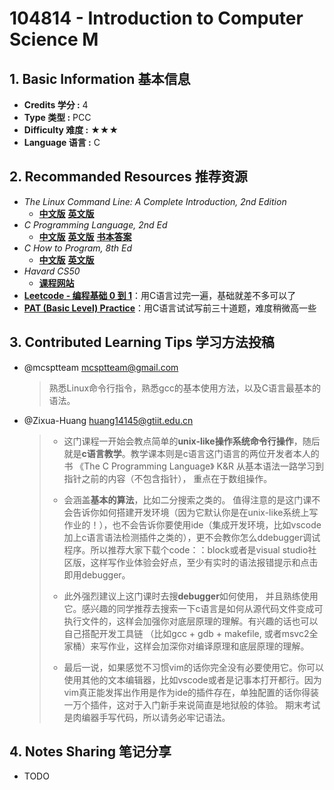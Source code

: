 # 104814 - Introduction to Computer Science M

## 1. Basic Information 基本信息

-   **Credits 学分 :** 4
-   **Type 类型 :** PCC
-   **Difficulty 难度 :** ★★★
-   **Language 语言 :** C

## 2. Recommanded Resources 推荐资源

-   *The Linux Command Line: A Complete Introduction, 2nd Edition*
    -   [**中文版**](https://z-library.sk/book/29356342/249bc8/linux命令行大全第2版.html) [**英文版**](https://z-library.sk/book/3704056/b964c2/the-linux-command-line-a-complete-introduction-2nd-edition.html)
-   *C Programming Language, 2nd Ed*
    -   [**中文版**](https://z-library.sk/book/19241585/3d28cb/c程序设计语言-第2版-新版-典藏版.html) [**英文版**](https://z-library.sk/book/674384/2f3843/c-programming-language-2nd-edition.html) [**书本答案**](https://z-library.sk/book/3618764/def4c3/the-c-answer-book.html)
-   *C How to Program, 8th Ed*
    -   [**中文版**](https://z-library.sk/book/116725701/94d8c7/c语言大学教程-第8版.html) [**英文版**](https://www.kufunda.net/publicdocs/C%20How%20to%20Program.%20%20With%20an%20Introduction%20to%20C++%20(Paul%20Deitel,%20Harvey%20Deitel).pdf)
-   *Havard CS50*
    -   [**课程网站**](https://cs50.harvard.edu/x/)
-   [**Leetcode - 编程基础 0 到 1**](https://leetcode.cn/studyplan/programming-skills/)：用C语言过完一遍，基础就差不多可以了
-   [**PAT (Basic Level) Practice**](https://pintia.cn/problem-sets/994805260223102976/exam/problems/type/7)：用C语言试试写前三十道题，难度稍微高一些

## 3. Contributed Learning Tips 学习方法投稿

-   @mcsptteam <mcsptteam@gmail.com>

    >   熟悉Linux命令行指令，熟悉gcc的基本使用方法，以及C语言最基本的语法。

-   @Zixua-Huang <huang14145@gtiit.edu.cn>

    >-   这门课程一开始会教点简单的**unix-like操作系统命令行操作**，随后就是**c语言教学**。教学课本则是c语言这门语言的两位开发者本人的书 《The C Programming Language》 K&R 从基本语法一路学习到指针之前的内容（不包含指针）， 重点在于数组操作。
    >
    >-   会涵盖**基本的算法**，比如二分搜索之类的。 值得注意的是这门课不会告诉你如何搭建开发环境（因为它默认你是在unix-like系统上写作业的！），也不会告诉你要使用ide（集成开发环境，比如vscode加上c语言语法检测插件之类的），更不会教你怎么ddebugger调试程序。所以推荐大家下载个code：：block或者是visual studio社区版，这样写作业体验会好点，至少有实时的语法报错提示和点击即用debugger。 
    >-   此外强烈建议上这门课时去搜**debugger**如何使用， 并且熟练使用它。感兴趣的同学推荐去搜索一下c语言是如何从源代码文件变成可执行文件的，这样会加强你对底层原理的理解。有兴趣的话也可以自己搭配开发工具链 （比如gcc + gdb + makefile, 或者msvc2全家桶）来写作业，这样会加深你对编译原理和底层原理的理解。 
    >-   最后一说，如果感觉不习惯vim的话你完全没有必要使用它。你可以使用其他的文本编辑器，比如vscode或者是记事本打开都行。因为vim真正能发挥出作用是作为ide的插件存在，单独配置的话你得装一万个插件，这对于入门新手来说简直是地狱般的体验。 期末考试是肉编器手写代码，所以请务必牢记语法。

## 4. Notes Sharing 笔记分享

-   TODO
